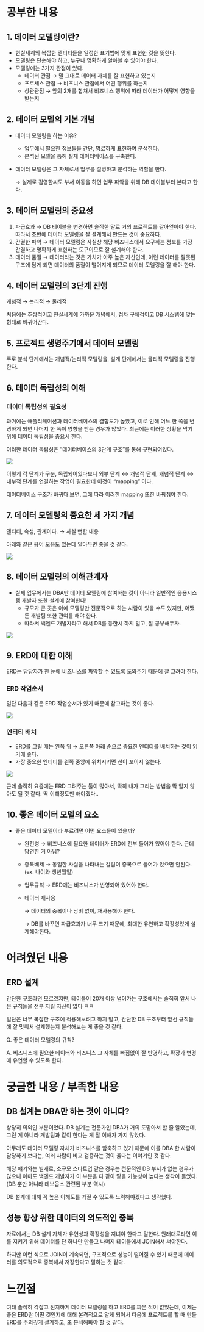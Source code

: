 # 공부한 내용


## 1. 데이터 모델링이란?

- 현실세계의 복잡한 엔티티들을 일정한 표기법에 맞게 표현한 것을 뜻한다.
- 모델링은 단순해야 하고, 누구나 명확하게 알아볼 수 있어야 한다.
- 모델링에는 3가지 관점이 있다.
    - 데이터 관점 → 말 그대로 데이터 자체를 잘 표현하고 있는지
    - 프로세스 관점 → 비즈니스 관점에서 어떤 행위를 하는지
    - 상관관점 → 앞의 2개를 합쳐서 비즈니스 행위에 따라 데이터가 어떻게 영향을 받는지

## 2.  데이터 모델의 기본 개념

- 데이터 모델링을 하는 이유?
    - 업무에서 필요한 정보들을 간단, 명료하게 표현하여 분석한다.
    - 분석된 모델을 통해 실제 데이터베이스를 구축한다.
- 데이터 모델링은 그 자체로서 업무를 설명하고 분석하는 역할을 한다.

  → 실제로 김영한씨도 부서 이동을 하면 업무 파악을 위해 DB 테이블부터 본다고 한다.


## 3. 데이터 모델링의 중요성

1. 파급효과 → DB 테이블을 변경하면 솔직한 말로 거의 프로젝트를 갈아엎어야 한다. 따라서 초반에 데이터 모델링을 잘 설계해서 만드는 것이 중요하다.
2. 간결한 파악 → 데이터 모델링은 사실상 해당 비즈니스에서 요구하는 정보를 가장 간결하고 명확하게 표현하는 도구이므로 잘 설계해야 한다.
3. 데이터 품질 → 데이터라는 것은 가치가 아주 높은 자산인데, 이런 데이터를 잘못된 구조에 담게 되면 데이터의 품질이 떨어지게 되므로 데이터 모델링을 잘 해야 한다.

## 4. 데이터 모델링의 3단계 진행

개념적 → 논리적 → 물리적

처음에는 추상적이고 현실세계에 가까운 개념에서, 점차 구체적이고 DB 시스템에 맞는 형태로 바뀌어간다.

## 5. 프로젝트 생명주기에서 데이터 모델링

주로 분석 단계에서는 개념적/논리적 모델링을, 설계 단계에서는 물리적 모델링을 진행한다.

## 6. 데이터 독립성의 이해

### 데이터 독립성의 필요성

과거에는 애플리케이션과 데이터베이스의 결합도가 높았고, 이로 인해 어느 한 쪽을 변경하게 되면 나머지 한 쪽이 영향을 받는 경우가 많았다. 최근에는 이러한 상황을 막기 위해 데이터 독립성을 중요시 한다.

이러한 데이터 독립성은 “데이터베이스의 3단계 구조”를 통해 구현되어있다.

![](https://dataonair.or.kr/publishing/img/knowledge/SQL_008.jpg)

이렇게 각 단계가 구분, 독립되어있다보니 외부 단계 ↔ 개념적 단계, 개념적 단계 ↔ 내부적 단계를 연결하는 작업이 필요한데 이것이 “mapping” 이다.

데이터베이스 구조가 바뀌다 보면, 그에 따라 이러한 mapping 또한 바꿔줘야 한다.

## 7. 데이터 모델링의 중요한 세 가지 개념

엔티티, 속성, 관계이다. → 사실 뻔한 내용

아래와 같은 용어 모음도 있는데 알아두면 좋을 것 같다.

![](https://dataonair.or.kr/publishing/img/knowledge/SQL_013.jpg)

## 8. 데이터 모델링의 이해관계자

- 실제 업무에서는 DBA만 데이터 모델링에 참여하는 것이 아니라 일반적인 응용시스템 개발자 또한 설계에 참여한다!
  - 규모가 큰 곳은 아예 모델링만 전문적으로 하는 사람이 있을 수도 있지만, 어쨌든 개발팀 또한 관여를 해야 한다.
  - 따라서 백엔드 개발자라고 해서 DB를 등한시 하지 말고, 잘 공부해두자.

![](https://dataonair.or.kr/publishing/img/knowledge/SQL_015.jpg)

## 9. ERD에 대한 이해

ERD는 담당자가 한 눈에 비즈니스를 파악할 수 있도록 도와주기 때문에 잘 그려야 한다.

### ERD 작업순서

일단 다음과 같은 ERD 작업순서가 있기 때문에 참고하는 것이 좋다.

![](https://dataonair.or.kr/publishing/img/knowledge/SQL_017.jpg)

### 엔티티 배치

- ERD를 그릴 때는 왼쪽 위 → 오른쪽 아래 순으로 중요한 엔티티를 배치하는 것이 읽기에 좋다.
- 가장 중요한 엔티티를 왼쪽 중앙에 위치시키면 선이 꼬이지 않는다.

![](https://dataonair.or.kr/publishing/img/knowledge/SQL_018.jpg)

근데 솔직히 요즘에는 ERD 그려주는 툴이 많아서, 딱히 내가 그리는 방법을 막 알지 않아도 될 것 같다. 딱 이해정도만 해야겠다..

## 10. 좋은 데이터 모델의 요소

- 좋은 데이터 모델이라 부르려면 어떤 요소들이 있을까?
  - 완전성 → 비즈니스에 필요한 데이터가 ERD에 전부 들어가 있어야 한다. 근데 당연한 거 아님?
  - 중복배제 → 동일한 사실을 나타내는 칼럼이 중복으로 들어가 있으면 안된다. (ex. 나이와 생년월일)
  - 업무규칙 → ERD에는 비즈니스가 반영되어 있어야 한다.
  - 데이터 재사용

    → 데이터의 중복이나 낭비 없이, 재사용해야 한다.

    → DB를 바꾸면 파급효과가 너무 크기 때문에, 최대한 유연하고 확장성있게 설계해야한다.


# 어려웠던 내용


## ERD 설계

간단한 구조라면 모르겠지만, 테이블이 20개 이상 넘어가는 구조에서는 솔직히 앞서 나온 규칙들을 전부 지킬 자신이 없다 ㅋㅋ

일단은 너무 복잡한 구조에 적용해보려고 하지 말고, 간단한 DB 구조부터 앞선 규칙들에 잘 맞춰서 설계했는지 분석해보는 게 좋을 것 같다.

Q. 좋은 데이터 모델링의 규칙?

A. 비즈니스에 필요한 데이터와 비즈니스 그 자체를 빠짐없이 잘 반영하고,  확장과 변경에 유연할 수 있도록 한다.

# 궁금한 내용 / 부족한 내용


## DB 설계는 DBA만 하는 것이 아니다?

상당히 의외인 부분이었다. DB 설계는 전문가인 DBA가 거의 도맡아서 할 줄 알았는데, 그런 게 아니라 개발팀과 같이 한다는 게 잘 이해가 가지 않았다.

아무래도 데이터 모델링 자체가 비즈니스를 함축하고 있기 때문에 이를 DBA 한 사람이 담당하기 보다는, 여러 사람이 비교 검증하는 것이 옳다는 이야기인 것 같다.

해당 얘기와는 별개로, 소규모 스타트업 같은 경우는 전문적인 DB 부서가 없는 경우가 많으니 아마도 백엔드 개발자가 이 부분을 다 같이 맡을 가능성이 높다는 생각이 들었다. (DB 뿐만 아니라 데브옵스 관련된 부분 역시)

DB 설계에 대해 꼭 높은 이해도를 가질 수 있도록 노력해야겠다고 생각했다.

## 성능 향상 위한 데이터의 의도적인 중복

자료에서는 DB 설계 자체가 유연성과 확장성을 지녀야 한다고 말한다. 원래대로라면 이를 지키기 위해 데이터를 단 하나만 만들고 나머지 테이블에서 JOIN해서 써야한다.

하지만 이런 식으로 JOIN이 계속되면, 구조적으로 성능이 떨어질 수 있기 때문에 데이터를 의도적으로 중복해서 저장한다고 말하는 것 같다.

# 느낀점


여태 솔직히 각잡고 진지하게 데이터 모델링을 하고 ERD를 짜본 적이 없었는데, 이제는 좋은 ERD란 어떤 것인지에 대해 본격적으로 알게 되어서 다음에 프로젝트를 할 때 만들 ERD를 주의깊게 설계하고, 또 분석해봐야 할 것 같다.